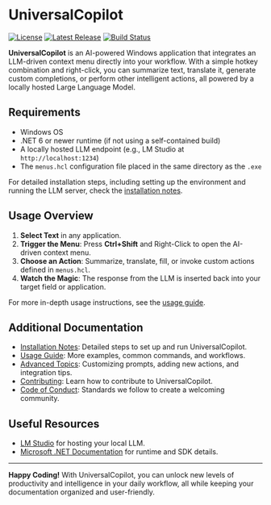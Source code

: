 # UniversalCopilot

[![License](https://img.shields.io/github/license/Galygious/UniversalCopilot?style=for-the-badge)](./LICENSE)
[![Latest Release](https://img.shields.io/github/v/release/Galygious/UniversalCopilot?sort=semver&style=for-the-badge)](https://github.com/Galygious/UniversalCopilot/releases)
[![Build Status](https://img.shields.io/badge/build-passing-brightgreen?style=for-the-badge)](#) <!-- Replace # with your CI workflow badge URL -->

**UniversalCopilot** is an AI-powered Windows application that integrates an LLM-driven context menu directly into your workflow. With a simple hotkey combination and right-click, you can summarize text, translate it, generate custom completions, or perform other intelligent actions, all powered by a locally hosted Large Language Model.

## Requirements

- Windows OS
- .NET 6 or newer runtime (if not using a self-contained build)
- A locally hosted LLM endpoint (e.g., LM Studio at `http://localhost:1234`)
- The `menus.hcl` configuration file placed in the same directory as the `.exe`

For detailed installation steps, including setting up the environment and running the LLM server, check the [installation notes](./docs/installation.md).

## Usage Overview

1. **Select Text** in any application.
2. **Trigger the Menu**: Press **Ctrl+Shift** and Right-Click to open the AI-driven context menu.
3. **Choose an Action**: Summarize, translate, fill, or invoke custom actions defined in `menus.hcl`.
4. **Watch the Magic**: The response from the LLM is inserted back into your target field or application.

For more in-depth usage instructions, see the [usage guide](./docs/usage.md).

## Additional Documentation

- [Installation Notes](./docs/installation.md): Detailed steps to set up and run UniversalCopilot.
- [Usage Guide](./docs/usage.md): More examples, common commands, and workflows.
- [Advanced Topics](./docs/advanced.md): Customizing prompts, adding new actions, and integration tips.
- [Contributing](./CONTRIBUTING.md): Learn how to contribute to UniversalCopilot.
- [Code of Conduct](./CODE_OF_CONDUCT.md): Standards we follow to create a welcoming community.

## Useful Resources

- [LM Studio](https://lmstudio.ai/) for hosting your local LLM.
- [Microsoft .NET Documentation](https://docs.microsoft.com/dotnet/) for runtime and SDK details.
---

**Happy Coding!** With UniversalCopilot, you can unlock new levels of productivity and intelligence in your daily workflow, all while keeping your documentation organized and user-friendly.
